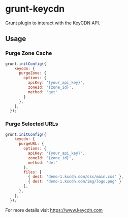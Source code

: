 # grunt-keycdn

Grunt plugin to interact with the KeyCDN API.

## Usage

### Purge Zone Cache

~~~js
grunt.initConfig({
    keycdn: {
      purgeZone: {
        options: {
          apiKey: '{your_api_key}',
          zoneId: '{zone_id}',
          method: 'get'
        }
      },
    },
  });
~~~

### Purge Selected URLs

~~~js
grunt.initConfig({
    keycdn: {
      purgeURL: {
        options: {
          apiKey: '{your_api_key}',
          zoneId: '{zone_id}',
          method: 'del'
        },
        files: [
          { dest: 'demo-1.kxcdn.com/css/main.css' },
          { dest: 'demo-1.kxcdn.com/img/logo.png' }
        ],
      },
    },
  });
~~~


For more details visit https://www.keycdn.com
